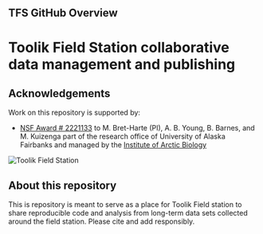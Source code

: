## TFS GitHub Overview

# Toolik Field Station collaborative data management and publishing

## Acknowledgements

Work on this repository is supported by:

* [NSF Award # 2221133](https://www.nsf.gov/awardsearch/showAward?AWD_ID=2221133) to M. Bret-Harte (PI), A. B. Young, B. Barnes, and M. Kuizenga part of the research office of University of Alaska Fairbanks and managed by the [Institute of Arctic Biology](https://www.uaf.edu/iab/)

![Toolik Field Station](https://pbs.twimg.com/profile_images/1199775082542858240/Qgmitl3k_400x400.jpg)

## About this repository

This is repository is meant to serve as a place for Toolik Field station to share reproducible code and analysis from long-term data sets collected around the field station. Please cite and add responsibly.


